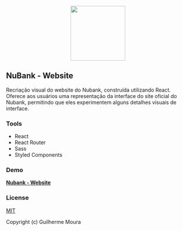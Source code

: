 <p align="center">
  <img
    style="object: contain; height: 150px"
    src="https://github.com/glhrmoura/nubank-website/raw/master/src/assets/images/logo.png"
  >
</p>

## NuBank - Website

Recriação visual do website do Nubank, construída utilizando React. Oferece aos usuários uma representação da interface do site oficial do Nubank, permitindo que eles experimentem alguns detalhes visuais de interface.

### Tools

- React
- React Router
- Sass
- Styled Components

### Demo

[**Nubank - Website**](https://glhrmoura.github.io/nubank-website)

### License

[MIT](https://github.com/glhrmoura/nubank-website/blob/master/LICENSE)

Copyright (c) Guilherme Moura
